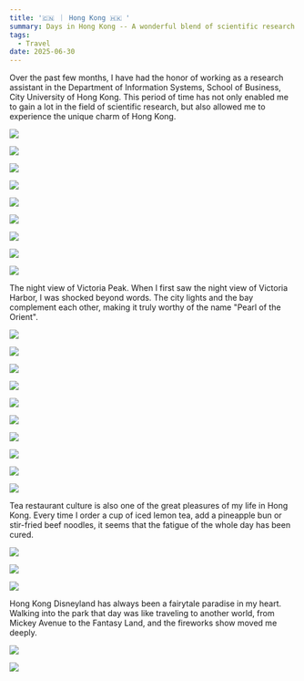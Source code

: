 ```yaml
---
title: '🇨🇳 ｜ Hong Kong 🇭🇰 '
summary: Days in Hong Kong -- A wonderful blend of scientific research and life
tags:
  - Travel
date: 2025-06-30
---
```


Over the past few months, I have had the honor of working as a research assistant in the Department of Information Systems, School of Business, City University of Hong Kong. This period of time has not only enabled me to gain a lot in the field of scientific research, but also allowed me to experience the unique charm of Hong Kong.

<!-- CityUHK -->

![](./IMG_5250.jpeg)

![](./IMG_5266.jpeg)

![](./IMG_4309.jpeg)

![](./IMG_4390.jpeg)

![](./IMG_5271.jpeg)

![](./IMG_5272.jpeg)

![](./IMG_4999.jpeg)

![](./IMG_5003.jpeg)

![](./IMG_4927.jpeg)

<!-- HK scene -->

The night view of Victoria Peak. When I first saw the night view of Victoria Harbor, I was shocked beyond words. The city lights and the bay complement each other, making it truly worthy of the name "Pearl of the Orient".

![](./IMG_1469.jpeg)

![](./IMG_1474.jpeg)

![](./IMG_1477.jpeg)

![](./IMG_4348.jpeg)

![](./IMG_5273.jpeg)

![](./IMG_4430.jpeg)

![](./IMG_4435.jpeg)

![](./IMG_4792.jpeg)

![](./IMG_4803.jpeg)

![](./IMG_5193.jpeg)

<!-- food -->

Tea restaurant culture is also one of the great pleasures of my life in Hong Kong. Every time I order a cup of iced lemon tea, add a pineapple bun or stir-fried beef noodles, it seems that the fatigue of the whole day has been cured.

![](./IMG_4395.jpeg)

![](./IMG_5248.jpeg)

![](./IMG_4882.jpeg)

<!-- Disney -->

Hong Kong Disneyland has always been a fairytale paradise in my heart. Walking into the park that day was like traveling to another world, from Mickey Avenue to the Fantasy Land, and the fireworks show moved me deeply.

![](./IMG_4605.jpeg)

![](./IMG_4675.jpeg)
